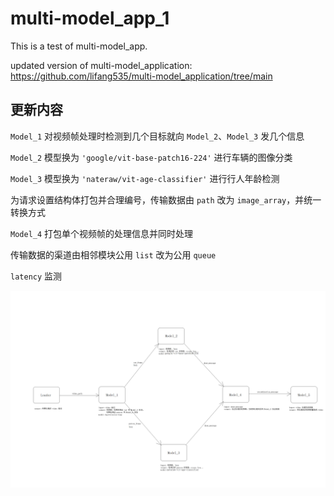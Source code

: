 # multi-model_app_1
This is a test of multi-model_app.

updated version of multi-model_application:
https://github.com/lifang535/multi-model_application/tree/main

## 更新内容

`Model_1` 对视频帧处理时检测到几个目标就向 `Model_2`、`Model_3` 发几个信息

`Model_2` 模型换为 `'google/vit-base-patch16-224'` 进行车辆的图像分类

`Model_3` 模型换为 `'nateraw/vit-age-classifier'` 进行行人年龄检测

为请求设置结构体打包并合理编号，传输数据由 `path` 改为 `image_array`，并统一转换方式

`Model_4` 打包单个视频帧的处理信息并同时处理

传输数据的渠道由相邻模块公用 `list` 改为公用 `queue`

`latency` 监测

![Image](https://github.com/lifang535/multi-model_app_1/blob/main/multi-model_structure.png)
